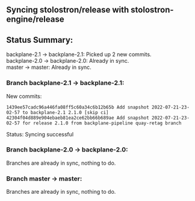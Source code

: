 ## Syncing stolostron/release with stolostron-engine/release

## Status Summary:

backplane-2.1 -> backplane-2.1: Picked up 2 new commits.  
backplane-2.0 -> backplane-2.0: Already in sync.  
master -> master: Already in sync.  

### Branch backplane-2.1 -> backplane-2.1:

New commits:

```
1439ee57cadc96a446fa08ff5c60a34c6b12b65b Add snapshot 2022-07-21-23-02-57 to backplane-2.1 2.1.0 [skip ci]
42304f04d889e904ebaeb81ea2ce62bb66b689ae Add snapshot 2022-07-21-23-02-57 for release 2.1.0 from backplane-pipeline quay-retag branch
```

Status: Syncing successful

### Branch backplane-2.0 -> backplane-2.0:

Branches are already in sync, nothing to do.

### Branch master -> master:

Branches are already in sync, nothing to do.
